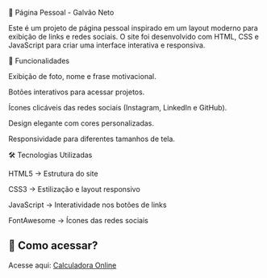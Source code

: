 🚀 Página Pessoal - Galvão Neto

Este é um projeto de página pessoal inspirado em um layout moderno para exibição de links e redes sociais. O site foi desenvolvido com HTML, CSS e JavaScript para criar uma interface interativa e responsiva.

📌 Funcionalidades

Exibição de foto, nome e frase motivacional.

Botões interativos para acessar projetos.

Ícones clicáveis das redes sociais (Instagram, LinkedIn e GitHub).

Design elegante com cores personalizadas.

Responsividade para diferentes tamanhos de tela.

🛠 Tecnologias Utilizadas

HTML5 → Estrutura do site

CSS3 → Estilização e layout responsivo

JavaScript → Interatividade nos botões de links

FontAwesome → Ícones das redes sociais

## 🚀 Como acessar?
Acesse aqui: [Calculadora Online](https://galvaoneto.github.io/Projeto01_Programe.io/)
